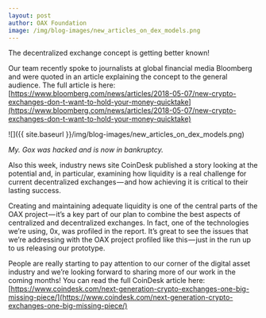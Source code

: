 ```yaml
---
layout: post
author: OAX Foundation
image: /img/blog-images/new_articles_on_dex_models.png
---
```


The decentralized exchange concept is getting better known!

Our team recently spoke to journalists at global financial media Bloomberg and were quoted in an article explaining the concept to the general audience. The full article is here: [https://www.bloomberg.com/news/articles/2018-05-07/new-crypto-exchanges-don-t-want-to-hold-your-money-quicktake](https://www.bloomberg.com/news/articles/2018-05-07/new-crypto-exchanges-don-t-want-to-hold-your-money-quicktake)

![]({{ site.baseurl }}/img/blog-images/new_articles_on_dex_models.png)

_My. Gox was hacked and is now in bankruptcy._

Also this week, industry news site CoinDesk published a story looking at the potential and, in particular, examining how liquidity is a real challenge for current decentralized exchanges — and how achieving it is critical to their lasting success.

Creating and maintaining adequate liquidity is one of the central parts of the OAX project — it’s a key part of our plan to combine the best aspects of centralized and decentralized exchanges. In fact, one of the technologies we’re using, 0x, was profiled in the report. It’s great to see the issues that we’re addressing with the OAX project profiled like this — just in the run up to us releasing our prototype.

People are really starting to pay attention to our corner of the digital asset industry and we’re looking forward to sharing more of our work in the coming months! You can read the full CoinDesk article here: [https://www.coindesk.com/next-generation-crypto-exchanges-one-big-missing-piece/](https://www.coindesk.com/next-generation-crypto-exchanges-one-big-missing-piece/)

